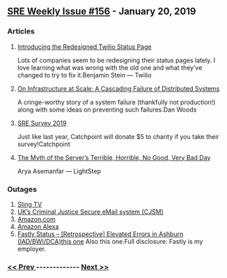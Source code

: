 ## [SRE Weekly Issue #156](https://sreweekly.com/sre-weekly-issue-156/) - January 20, 2019
### Articles

1. [Introducing the Redesigned Twilio Status Page](https://www.twilio.com/blog/introducing-redesigned-twilio-status-page)

    Lots of companies seem to be redesigning their status pages lately. I love learning what was wrong with the old one and what they’ve changed to try to fix it.Benjamin Stein — Twilio
1. [On Infrastructure at Scale: A Cascading Failure of Distributed Systems](https://medium.com/@daniel.p.woods/on-infrastructure-at-scale-a-cascading-failure-of-distributed-systems-7cff2a3cd2df)

    A cringe-worthy story of a system failure (thankfully not production!) along with some ideas on preventing such failures.Dan Woods
1. [SRE Survey 2019](http://www.sresurvey2019.com/)

    Just like last year, Catchpoint will donate $5 to charity if you take their survey!Catchpoint
1. [The Myth of the Server’s Terrible, Horrible, No Good, Very Bad Day](https://lightstep.com/blog/myth-server-bad-day-latency/)

    Arya Asemanfar — LightStep
### Outages

1. [Sling TV](https://www.newsweek.com/sling-down-not-working-no-signal-error-code-online-server-login-account-1297481)
1. [UK’s Criminal Justice Secure eMail system (CJSM)](https://www.theregister.co.uk/2019/01/18/cjsm_secure_email_court_prosecutors_outage/)
1. [Amazon.com](https://www.newsweek.com/amazon-down-outage-error-search-not-working-dog-photos-1294259)
1. [Amazon Alexa](https://www.rt.com/news/448922-alexa-down-ignores-users/)
1. [Fastly Status – [Retrospective] Elevated Errors in Ashburn (IAD/BWI/DCA)this one](https://status.fastly.com/incidents/p17f51x2clnf)
    Also this one.Full disclosure: Fastly is my employer.

### [ << Prev ](sreweekly-155.md) ------------- [ Next >> ](sreweekly-157.md)